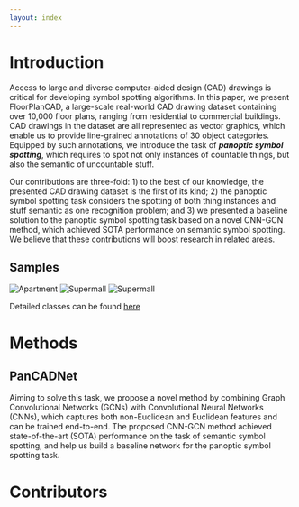 ```yaml
---
layout: index
---
```


# Introduction

Access to large and diverse computer-aided design (CAD) drawings is critical for developing symbol spotting algorithms.
In this paper, we present FloorPlanCAD, a large-scale real-world CAD drawing dataset containing over 10,000 floor plans, ranging from residential to commercial buildings.
CAD drawings in the dataset are all represented as vector graphics, which enable us to provide line-grained annotations of 30 object categories.
Equipped by such annotations, we introduce the task of ***panoptic symbol spotting***, which requires to spot not only instances of countable things, but also the semantic of uncountable stuff.

Our contributions are three-fold: 1) to the best of our knowledge, the presented CAD drawing dataset is the first of its kind; 2) the panoptic symbol spotting task considers the spotting of both thing instances and stuff semantic as one recognition problem; and 3) we presented a baseline solution to the panoptic symbol spotting task based on a novel CNN-GCN method, which achieved SOTA performance on semantic symbol spotting. 
We believe that these contributions will boost research in related areas.

## Samples

![Apartment]()
![Supermall]()
![Supermall]()

Detailed classes can be found [here](./classes-page.html)


# Methods

## PanCADNet

Aiming to solve this task, we propose a novel method by combining Graph Convolutional Networks (GCNs) with Convolutional Neural Networks (CNNs), which captures both non-Euclidean and Euclidean features and can be trained end-to-end.
The proposed CNN-GCN method achieved state-of-the-art (SOTA) performance on the task of semantic symbol spotting, and help us build a baseline network for the panoptic symbol spotting task.

# Contributors
